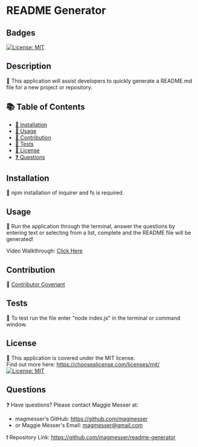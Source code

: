 
  # README Generator

  ## Badges
  [![License: MIT](https://img.shields.io/badge/License-MIT-yellow.svg)](https://opensource.org/licenses/MIT)

  ## Description
  🔮 This application will assist developers to quickly generate a README.md file for a new project or repository. 

  ## 📚 Table of Contents
  * [🔧 Installation](#installation)
  * [🎢 Usage](#usage)
  * [🚧 Contribution](#contribution)
  * [📝 Tests](#tests)
  * [🔑 License](#license)
  * [❓ Questions](#questions)
  
  ## Installation
  🔧 npm installation of inquirer and fs is required. 

  ## Usage 
  🎢 Run the application through the terminal, answer the questions by entering text or selecting from a list, complete and the README file will be generated!

  Video Walkthrough: [Click Here](https://drive.google.com/file/d/1P2kbY9kYwl8JAaYMBOzR4uj419HAYY5c/view)

  ## Contribution 
  🚧 [Contributor Covenant](https://www.contributor-covenant.org/) <br> 
  

  ## Tests
  📝 To test run the file enter "node index.js" in the terminal or command window.

  ## License
  🔑 This application is covered under the MIT license.  <br> 
      Find out more here: https://choosealicense.com/licenses/mit/ <br>
      [![License: MIT](https://img.shields.io/badge/License-MIT-yellow.svg)](https://opensource.org/licenses/MIT)

  ## Questions
  ❓ Have questions? Please contact Maggie Messer at: <br>
  * magmesser's GitHub: https://github.com/magmesser <br> 
  * or Maggie Messer's Email: magmesser@gmail.com <br>

  ❗ Repository Link: https://github.com/magmesser/readme-generator
